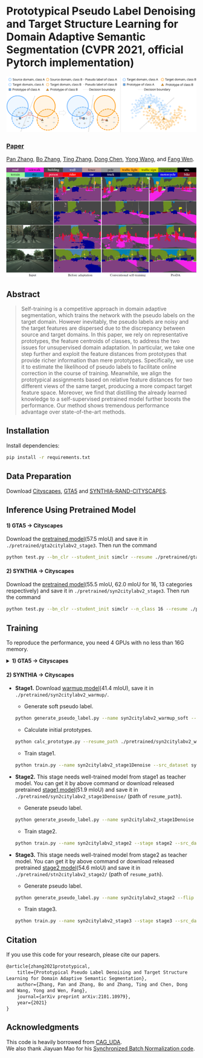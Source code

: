 # Prototypical Pseudo Label Denoising and Target Structure Learning for Domain Adaptive Semantic Segmentation (CVPR 2021, official Pytorch implementation)
![Teaser](docs/diagram.png)
### [Paper](https://arxiv.org/abs/2101.10979)
<!-- <br> -->
[Pan Zhang](https://panzhang0212.github.io/),  [Bo Zhang](https://bo-zhang.me/), [Ting Zhang](https://www.microsoft.com/en-us/research/people/tinzhan/), [Dong Chen](https://www.microsoft.com/en-us/research/people/doch/),  [Yong Wang](https://auto.ustc.edu.cn/en/teacher-detail.php?i=19), and [Fang Wen](https://www.microsoft.com/en-us/research/people/fangwen/).
<!-- <br> -->

![Compare](docs/compare.png)

## Abstract
>Self-training is a competitive approach in domain adaptive segmentation, which trains the network with the pseudo labels on the target domain. However inevitably, the pseudo
labels are noisy and the target features are dispersed due to the discrepancy between source and target domains. In this
paper, we rely on representative prototypes, the feature centroids of classes, to address the two issues for unsupervised
domain adaptation. In particular, we take one step further and exploit the feature distances from prototypes that provide
richer information than mere prototypes. Specifically, we use it to estimate the likelihood of pseudo labels to facilitate
online correction in the course of training. Meanwhile, we align the prototypical assignments based on relative feature
distances for two different views of the same target, producing a more compact target feature space. Moreover,
we find that distilling the already learned knowledge to a self-supervised pretrained model further boosts the performance.
Our method shows tremendous performance advantage over state-of-the-art methods.

## Installation
Install dependencies:
```bash
pip install -r requirements.txt
```

## Data Preparation 
Download [Cityscapes](https://www.cityscapes-dataset.com/), [GTA5](https://download.visinf.tu-darmstadt.de/data/from_games/) and [SYNTHIA-RAND-CITYSCAPES](http://synthia-dataset.net/downloads/).

## Inference Using Pretrained Model

#### 1) GTA5 -> Cityscapes
Download the [pretrained model](https://drive.google.com/file/d/1MTtbLKtqhNI1Ec6GGfBLnqQP2u9igKWn/view?usp=sharing)(57.5 mIoU) and save it in `./pretrained/gta2citylabv2_stage3`. Then run the command 
```bash
python test.py --bn_clr --student_init simclr --resume ./pretrained/gta2citylabv2_stage3/from_gta5_to_cityscapes_on_deeplabv2_best_model.pkl
```

#### 2) SYNTHIA -> Cityscapes
Download the [pretrained model](https://drive.google.com/file/d/1oiGPe6c4WfYi-5pYaejOa6L4WA98Ds63/view?usp=sharing)(55.5 mIoU, 62.0 mIoU for 16, 13 categories respectively) and save it in `./pretrained/syn2citylabv2_stage3`. Then run the command 
```bash
python test.py --bn_clr --student_init simclr --n_class 16 --resume ./pretrained/syn2citylabv2_stage3/from_synthia_to_cityscapes_on_deeplabv2_best_model.pkl
```

## Training
To reproduce the performance, you need 4 GPUs with no less than 16G memory.
<details>
  <summary>
    <b>1) GTA5 -> Cityscapes</b>
  </summary>
   
- **Stage1.** Download [warmup model](https://drive.google.com/file/d/1X7AyDtm4DC2WET-xX2b39x8aSkrD266f/view?usp=sharing)(43.3 mIoU), and save it in `./pretrained/gta2citylabv2_warmup/`.
    * Generate soft pseudo label.
    ```bash
    python generate_pseudo_label.py --name gta2citylabv2_warmup_soft --soft --resume_path ./pretrained/gta2citylabv2_warmup/from_gta5_to_cityscapes_on_deeplabv2_best_model.pkl --no_droplast 
    ```
    * Calculate initial prototypes.
    ```bash
    python calc_prototype.py --resume_path ./pretrained/gta2citylabv2_warmup/from_gta5_to_cityscapes_on_deeplabv2_best_model.pkl
    ```
    * Train stage1.
    ```bash
    python train.py --name gta2citylabv2_stage1Denoise --used_save_pseudo --ema --proto_rectify --moving_prototype --path_soft Pseudo/gta2citylabv2_warmup_soft --resume_path ./pretrained/gta2citylabv2_warmup/from_gta5_to_cityscapes_on_deeplabv2_best_model.pkl --proto_consistW 10 --rce --regular_w 0.1
    ```

- **Stage2.** This stage needs well-trained model from stage1 as teacher model. You can get it by above command or download released pretrained [stage1 model](https://drive.google.com/file/d/15masr_JcYk6nj73ySiY8HJw__pQEyBfV/view?usp=sharing)(53.7 mIoU) and save it in `./pretrained/gta2citylabv2_stage1Denoise/` (path of `resume_path`). Besides, download pretrained [simclr model](https://drive.google.com/file/d/1IHT-n-ko2DRWXNaW8OvvYktn_5VQYd2C/view?usp=sharing) and save it it `./pretrained/simclr/`.
    * Generate pseudo label.
    ```bash
    python generate_pseudo_label.py --name gta2citylabv2_stage1Denoise --flip --resume_path ./logs/gta2citylabv2_stage1Denoise/from_gta5_to_cityscapes_on_deeplabv2_best_model.pkl --no_droplast
    ```
    * Train stage2.
    ```bash
    python train.py --name gta2citylabv2_stage2 --stage stage2 --used_save_pseudo --path_LP Pseudo/gta2citylabv2_stage1Denoise --resume_path ./logs/gta2citylabv2_stage1Denoise/from_gta5_to_cityscapes_on_deeplabv2_best_model.pkl --S_pseudo 1 --threshold 0.95 --distillation 1 --finetune --lr 6e-4 --student_init simclr --bn_clr --no_resume
    ```

- **Stage3.** This stage needs well-trained model from stage2 as teacher model. You can get it by above command or download released pretrained [stage2 model](https://drive.google.com/file/d/1Putk_jWqKpYwh1liTZyYxREnqBQhGNDo/view?usp=sharing)(56.9 mIoU) and save it in `./pretrained/gta2citylabv2_stage2/` (path of `resume_path`).
    * Generate pseudo label.
    ```bash
    python generate_pseudo_label.py --name gta2citylabv2_stage2 --flip --resume_path ./logs/gta2citylabv2_stage2/from_gta5_to_cityscapes_on_deeplabv2_best_model.pkl --no_droplast --bn_clr --student_init simclr
    ```
    * Train stage3.
    ```bash
    python train.py --name gta2citylabv2_stage3 --stage stage3 --used_save_pseudo --path_LP Pseudo/gta2citylabv2_stage2 --resume_path ./logs/gta2citylabv2_stage2/from_gta5_to_cityscapes_on_deeplabv2_best_model.pkl --S_pseudo 1 --threshold 0.95 --distillation 1 --finetune --lr 6e-4 --student_init simclr --bn_clr --ema_bn
    ```
    
</details>
    
#### 2) SYNTHIA -> Cityscapes
- **Stage1.** Download [warmup model](https://drive.google.com/file/d/1RpjnA8ncHqR90LeWEHE4p9wSI251KLW_/view?usp=sharing)(41.4 mIoU), save it in `./pretrained/syn2citylabv2_warmup/`.
    * Generate soft pseudo label.
    ```bash
    python generate_pseudo_label.py --name syn2citylabv2_warmup_soft --soft --n_class 16 --resume_path ./pretrained/syn2citylabv2_warmup/from_synthia_to_cityscapes_on_deeplabv2_best_model.pkl --no_droplast 
    ```
    * Calculate initial prototypes.
    ```bash
    python calc_prototype.py --resume_path ./pretrained/syn2citylabv2_warmup/from_synthia_to_cityscapes_on_deeplabv2_best_model.pkl --n_class 16
    ```
    * Train stage1.
    ```bash
    python train.py --name syn2citylabv2_stage1Denoise --src_dataset synthia --n_class 16 --src_rootpath src_rootpath --used_save_pseudo --path_soft Pseudo/syn2citylabv2_warmup_soft --ema --proto_rectify --moving_prototype --proto_consistW 10 --resume_path ./pretrained/syn2citylabv2_warmup/from_synthia_to_cityscapes_on_deeplabv2_best_model.pkl --rce
    ```

- **Stage2.** This stage needs well-trained model from stage1 as teacher model. You can get it by above command or download released pretrained [stage1 model](https://drive.google.com/file/d/180buGBRRnj5eNa0MW-GuKH6n5zS-eQSA/view?usp=sharing)(51.9 mIoU) and save it in `./pretrained/syn2citylabv2_stage1Denoise/` (path of `resume_path`).
    * Generate pseudo label.
    ```bash
    python generate_pseudo_label.py --name syn2citylabv2_stage1Denoise --flip --resume_path ./logs/syn2citylabv2_stage2/from_synthia_to_cityscapes_on_deeplabv2_best_model.pkl --no_droplast --n_class 16
    ```
    * Train stage2.
    ```bash
    python train.py --name syn2citylabv2_stage2 --stage stage2 --src_dataset synthia --n_class 16 --src_rootpath src_rootpath --used_save_pseudo --path_LP Pseudo/syn2citylabv2_stage1Denoise --resume_path ./logs/syn2citylabv2_stage2/from_synthia_to_cityscapes_on_deeplabv2_best_model.pkl --S_pseudo 1 --threshold 0.95 --distillation 1 --finetune --lr 6e-4 --student_init simclr --bn_clr --no_resume
    ```

- **Stage3.** This stage needs well-trained model from stage2 as teacher model. You can get it by above command or download released pretrained [stage2 model](https://drive.google.com/file/d/1ERemuuQ0LZ7CphXMNyHAPBuVIkV2RCQH/view?usp=sharingg)(54.6 mIoU) and save it in `./pretrained/stn2citylabv2_stage2/` (path of `resume_path`).
    * Generate pseudo label.
    ```bash
    python generate_pseudo_label.py --name syn2citylabv2_stage2 --flip --resume_path ./logs/syn2citylabv2_stage2/from_synthia_to_cityscapes_on_deeplabv2_best_model.pkl --no_droplast --bn_clr --student_init simclr --n_class 16
    ```
    * Train stage3.
    ```bash
    python train.py --name syn2citylabv2_stage3 --stage stage3 --src_dataset synthia --n_class 16 --src_rootpath src_rootpath --used_save_pseudo --path_LP Pseudo/syn2citylabv2_stage2 --resume_path ./logs/syn2citylabv2_stage2/from_synthia_to_cityscapes_on_deeplabv2_best_model.pkl --S_pseudo 1 --threshold 0.95 --distillation 1 --finetune --lr 6e-4 --student_init simclr --bn_clr --ema_bn
    ```

## Citation
If you use this code for your research, please cite our papers.
```
@article{zhang2021prototypical,
    title={Prototypical Pseudo Label Denoising and Target Structure Learning for Domain Adaptive Semantic Segmentation},
    author={Zhang, Pan and Zhang, Bo and Zhang, Ting and Chen, Dong and Wang, Yong and Wen, Fang},
    journal={arXiv preprint arXiv:2101.10979},
    year={2021}
}
```

## Acknowledgments
This code is heavily borrowed from [CAG_UDA](https://github.com/RogerZhangzz/CAG_UDA).  
We also thank Jiayuan Mao for his [Synchronized Batch Normalization code](https://github.com/vacancy/Synchronized-BatchNorm-PyTorch).

